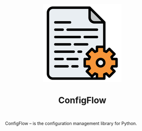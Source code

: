 <!--suppress HtmlDeprecatedAttribute -->
<div align="center">
    <img src="_docs/_static/assets/logo_256.png" alt="logo", style="left: 10px">
    <h1>ConfigFlow</h1>
    <br>
</div>

ConfigFlow – is the configuration management library for Python.

